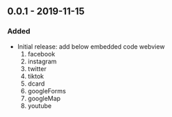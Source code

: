 ## 0.0.1 - 2019-11-15
### Added
- Initial release: add below embedded code webview
    1. facebook
    2. instagram
    3. twitter
    4. tiktok
    5. dcard
    6. googleForms
    7. googleMap
    8. youtube